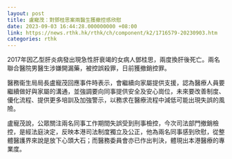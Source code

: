 ```yaml
---
layout: post
title: 盧寵茂：對鄧桂思案兩醫生獲撤控感欣慰
date: 2023-09-03 16:44:28.000000000 +08:00
link: https://news.rthk.hk/rthk/ch/component/k2/1716579-20230903.htm
categories: rthk
---
```


2017年因乙型肝炎病發出現急性肝衰竭的女病人鄧桂思，兩度換肝後死亡。兩名聯合醫院男醫生涉嫌開漏藥，被控誤殺罪，日前獲撤銷控罪。

醫務衞生局局長盧寵茂回應事件時表示，會繼續向家屬提供支援，認為醫療人員要繼續做好與家屬的溝通，並強調要向同事提供安全及安心崗位，未來要改善制度、優化流程、提供更多培訓及加強警示，以務求在醫療流程中減低可能出現失誤的風險。

盧寵茂說，公眾關注兩名同事工作期間失誤受到刑事檢控，今次司法部門撤銷檢控，是經法庭決定，反映本港司法制度獨立及公正，他為兩名同事感到欣慰，從整體醫護界來說是放下心頭大石；而醫務委員會亦已作出判決，體現出本港醫療的專業度。
